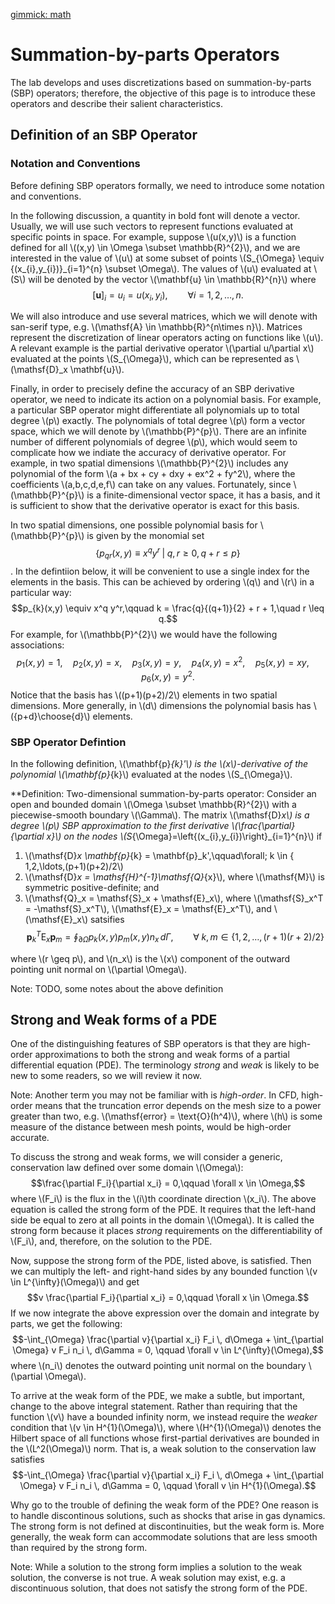 [gimmick: math]()
# Summation-by-parts Operators

The lab develops and uses discretizations based on summation-by-parts (SBP) operators; therefore, the objective of this page is to introduce these operators and describe their salient characteristics.

## Definition of an SBP Operator

### Notation and Conventions

Before defining SBP operators formally, we need to introduce some notation and conventions.

In the following discussion, a quantity in bold font will denote a vector.  Usually, we will use such vectors to represent functions evaluated at specific points in space.  For example, suppose \\(u(x,y)\\) is a function defined for all \\((x,y) \in \Omega \subset \mathbb{R}^{2}\\), and we are interested in the value of \\(u\\) at some subset of points \\(S_{\Omega} \equiv \{(x_{i},y_{i})\}_{i=1}^{n} \subset \Omega\\).  The values of \\(u\\) evaluated at \\(S\\) will be denoted by the vector \\(\mathbf{u} \in \mathbb{R}^{n}\\) where
$$[\mathbf{u}]_{i} = u_i = u(x_i,y_i), \qquad \forall i=1,2,\ldots,n.$$

We will also introduce and use several matrices, which we will denote with san-serif type, e.g. \\(\mathsf{A} \in \mathbb{R}^{n\times n}\\).  Matrices represent the discretization of linear operators acting on functions like \\(u\\).  A relevant example is the partial derivative operator \\(\partial u/\partial x\\) evaluated at the points \\(S_{\Omega}\\), which can be represented as \\(\mathsf{D}_x \mathbf{u}\\).

Finally, in order to precisely define the accuracy of an SBP derivative operator, we need to indicate its action on a polynomial basis.  For example, a particular SBP operator might differentiate all polynomials up to total degree \\(p\\) exactly.  The polynomials of total degree \\(p\\) form a vector space, which we will denote by \\(\mathbb{P}^{p}\\).  There are an infinite number of different polynomials of degree \\(p\\), which would seem to complicate how we indiate the accuracy of derivative operator.  For example, in two spatial dimensions \\(\mathbb{P}^{2}\\) includes any polynomial of the form \\(a + bx + cy + dxy + ex^2 + fy^2\\), where the coefficients \\(a,b,c,d,e,f\\) can take on any values.  Fortunately, since \\(\mathbb{P}^{p}\\) is a finite-dimensional vector space, it has a basis, and it is sufficient to show that the derivative operator is exact for this basis.  

In two spatial dimensions, one possible polynomial basis for \\(\mathbb{P}^{p}\\) is given by the monomial set
$$\{p_{qr}(x,y) \equiv x^q y^r \;|\; q,r \geq 0, q+r \leq p\}$$.
In the defintiion below, it will be convenient to use a single index for the elements in the basis.  This can be achieved by ordering \\(q\\) and \\(r\\) in a particular way:
$$p_{k}(x,y) \equiv x^q y^r,\qquad k = \frac{q}{(q+1)}{2} + r + 1,\quad r \leq q.$$
For example, for \\(\mathbb{P}^{2}\\) we would have the following associations:
$$p_1(x,y) = 1,\quad p_2(x,y) = x, \quad p_3(x,y) = y,\quad
p_4(x,y) = x^2,\quad p_5(x,y) = xy, \quad p_6(x,y) = y^2.$$
Notice that the basis has \\((p+1)(p+2)/2\\) elements in two spatial dimensions.  More generally, in \\(d\\) dimensions the polynomial basis has \\({p+d}\choose{d}\\) elements.

### SBP Operator Defintion

In the following definition, \\(\mathbf{p}_{k}'\\) is the \\(x\\)-derivative of the polynomial \\(\mathbf{p}_{k}\\) evaluated at the nodes \\(S_{\Omega}\\).

**Definition: Two-dimensional summation-by-parts operator: Consider an open and
  bounded domain \\(\Omega \subset \mathbb{R}^{2}\\) with a piecewise-smooth boundary \\(\Gamma\\).  The matrix \\(\mathsf{D}_x\\) is a degree \\(p\\) SBP approximation to the first derivative \\(\frac{\partial}{\partial x}\\) on the nodes \\(S_{\Omega}=\left\{(x_{i},y_{i})\right\}_{i=1}^{n}\\) if

1. \\(\mathsf{D}_x \mathbf{p}_{k} = \mathbf{p}_k',\qquad\forall\; k \in \{ 1,2,\ldots,(p+1)(p+2)/2\\)
2. \\(\mathsf{D}_x = \mathsf{H}^{-1}\mathsf{Q}_{x}\\), where \\(\mathsf{M}\\) is symmetric positive-definite; and
3. \\(\mathsf{Q}_x = \mathsf{S}_x + \mathsf{E}_x\\), where \\(\mathsf{S}_x^T = -\mathsf{S}_x^T\\), \\(\mathsf{E}_x = \mathsf{E}_x^T\\), and \\(\mathsf{E}_x\\) satsifies 
$$\mathbf{p}_k^T \mathsf{E}_x \mathbf{p}_{m} = \oint_{\partial \Omega} p_k(x,y) p_m(x,y) n_x \,d\Gamma,\qquad \forall\; k,m \in \{1,2,\ldots,(r+1)(r+2)/2\}$$

where \\(r \geq p\\), and \\(n_x\\) is the \\(x\\) component of the outward pointing unit normal on \\(\partial \Omega\\).

Note: TODO, some notes about the above definition

## Strong and Weak forms of a PDE

One of the distinguishing features of SBP operators is that they are high-order approximations to both the strong and weak forms of a partial differential equation (PDE).  The terminology _strong_ and _weak_ is likely to be new to some readers, so we will review it now.

Note: Another term you may not be familiar with is _high-order_.  In CFD, high-order means that the truncation error depends on the mesh size to a power greater than two, e.g. \\(\mathsf{error} = \text{O}(h^4)\\), where \\(h\\) is some measure of the distance between mesh points, would be high-order accurate.

To discuss the strong and weak forms, we will consider a generic, conservation law defined over some domain \\(\Omega\\):
$$\frac{\partial F_i}{\partial x_i} = 0,\qquad \forall x \in \Omega,$$
where \\(F_i\\) is the flux in the \\(i\\)th coordinate direction \\(x_i\\).  The above equation is called the strong form of the PDE.  It requires that the left-hand side be equal to zero at all points in the domain \\(\Omega\\).  It is called the strong form because it places _strong_ requirements on the differentiability of \\(F_i\\), and, therefore, on the solution to the PDE.

Now, suppose the strong form of the PDE, listed above, is satisfied.  Then we can multiply the left- and right-hand sides by any bounded function \\(v \in L^{\infty}(\Omega)\\) and get
$$v \frac{\partial F_i}{\partial x_i} = 0,\qquad \forall x \in \Omega.$$
If we now integrate the above expression over the domain and integrate by parts, we get the following:
$$-\int_{\Omega} \frac{\partial v}{\partial x_i} F_i \, d\Omega + \int_{\partial \Omega} v F_i n_i \, d\Gamma = 0, \qquad \forall v \in  L^{\infty}(\Omega),$$
where \\(n_i\\) denotes the outward pointing unit normal on the boundary \\(\partial \Omega\\).  

To arrive at the weak form of the PDE, we make a subtle, but important, change to the above integral statement.  Rather than requiring that the function \\(v\\) have a bounded infinity norm, we instead require the _weaker_ condition that \\(v \in H^{1}(\Omega)\\), where \\(H^{1}(\Omega)\\) denotes the Hilbert space of all functions whose first-partial derivatives are bounded in the \\(L^2(\Omega)\\) norm.  That is, a weak solution to the conservation law satisfies
$$-\int_{\Omega} \frac{\partial v}{\partial x_i} F_i \, d\Omega + \int_{\partial \Omega} v F_i n_i \, d\Gamma = 0, \qquad \forall v \in  H^{1}(\Omega).$$

Why go to the trouble of defining the weak form of the PDE?  One reason is to handle discontinous solutions, such as shocks that arise in gas dynamics.  The strong form is not defined at discontinuities, but the weak form is.  More generally, the weak form can accommodate solutions that are less smooth than required by the strong form.

Note: While a solution to the strong form implies a solution to the weak solution, the converse is not true.  A weak solution may exist, e.g. a discontinuous solution, that does not satisfy the strong form of the PDE.

